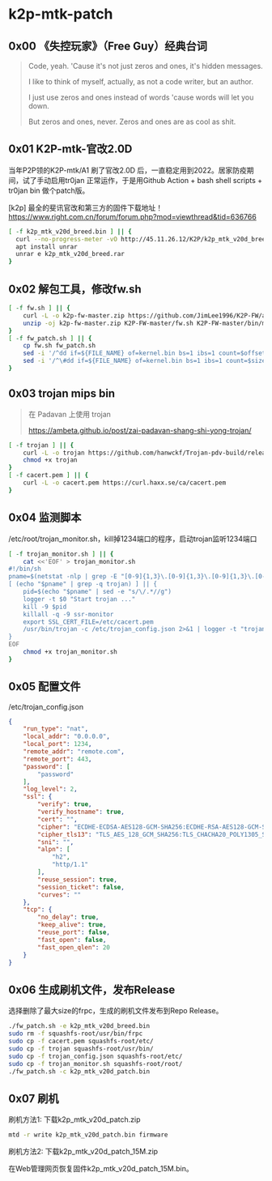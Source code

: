 # k2p-mtk-patch

## 0x00 《失控玩家》（Free Guy）经典台词
>Code, yeah.
>'Cause it's not just zeros and ones, it's hidden messages.
>
>I like to think of myself, actually, as not a code writer, but an author.
>
>I just use zeros and ones instead of words 'cause words will let you down.
>
>But zeros and ones, never. Zeros and ones are as cool as shit.

## 0x01 K2P-mtk-官改2.0D
当年P2P领的K2P-mtk/A1 刷了官改2.0D 后，一直稳定用到2022。居家防疫期间，试了手动启用tr0jan 正常运作，于是用Github Action + bash shell scripts + tr0jan bin 做个patch版。

[k2p] 最全的斐讯官改和第三方的固件下载地址！
https://www.right.com.cn/forum/forum.php?mod=viewthread&tid=636766

```bash
[ -f k2p_mtk_v20d_breed.bin ] || {
  curl --no-progress-meter -vO http://45.11.26.12/K2P/k2p_mtk_v20d_breed.rar
  apt install unrar
  unrar e k2p_mtk_v20d_breed.rar
}
```

## 0x02 解包工具，修改fw.sh
```bash
[ -f fw.sh ] || {
	curl -L -o k2p-fw-master.zip https://github.com/JimLee1996/K2P-FW/archive/master.zip
	unzip -oj k2p-fw-master.zip K2P-FW-master/fw.sh K2P-FW-master/bin/mksquashfs4 K2P-FW-master/bin/padjffs2 K2P-FW-master/bin/unsquashfs4
}
[ -f fw_patch.sh ] || {
	cp fw.sh fw_patch.sh
	sed -i '/^dd if=${FILE_NAME} of=kernel.bin bs=1 ibs=1 count=$offset1$/c\\#dd if=${FILE_NAME} of=kernel.bin bs=1 ibs=1 count=$offset1' fw_patch.sh
	sed -i '/^\#dd if=${FILE_NAME} of=kernel.bin bs=1 ibs=1 count=$size1 skip=$offset0$/c\dd if=${FILE_NAME} of=kernel.bin bs=1 ibs=1 count=$size1 skip=$offset0' fw_patch.sh
}
```

## 0x03 trojan mips bin
>在 Padavan 上使用 trojan
>
><https://ambeta.github.io/post/zai-padavan-shang-shi-yong-trojan/>
```bash
[ -f trojan ] || {
	curl -L -o trojan https://github.com/hanwckf/Trojan-pdv-build/releases/download/v20220216/trojan-mips1004kec-static
	chmod +x trojan
}
[ -f cacert.pem ] || {
	curl -L -o cacert.pem https://curl.haxx.se/ca/cacert.pem	
}
```

## 0x04 监测脚本
/etc/root/trojan_monitor.sh，kill掉1234端口的程序，启动trojan监听1234端口
```bash
[ -f trojan_monitor.sh ] || {
	cat <<'EOF' > trojan_monitor.sh
#!/bin/sh 
pname=$(netstat -nlp | grep -E "[0-9]{1,3}\.[0-9]{1,3}\.[0-9]{1,3}\.[0-9]{1,3}\:1234" | awk '{print $7}')
[ (echo "$pname" | grep -q trojan) ] || {
	pid=$(echo "$pname" | sed -e "s/\/.*//g")
	logger -t $0 "Start trojan ..."
	kill -9 $pid
	killall -q -9 ssr-monitor
	export SSL_CERT_FILE=/etc/cacert.pem
	/usr/bin/trojan -c /etc/trojan_config.json 2>&1 | logger -t "trojan" &
}
EOF
	chmod +x trojan_monitor.sh
}
```

## 0x05 配置文件
/etc/trojan_config.json
```json
{
    "run_type": "nat",
    "local_addr": "0.0.0.0",
    "local_port": 1234,
    "remote_addr": "remote.com",
    "remote_port": 443,
    "password": [
        "password"
    ],
    "log_level": 2,
    "ssl": {
        "verify": true,
        "verify_hostname": true,
        "cert": "",
        "cipher": "ECDHE-ECDSA-AES128-GCM-SHA256:ECDHE-RSA-AES128-GCM-SHA256:ECDHE-ECDSA-CHACHA20-POLY1305:ECDHE-RSA-CHACHA20-POLY1305:ECDHE-ECDSA-AES256-GCM-SHA384:ECDHE-RSA-AES256-GCM-SHA384:ECDHE-ECDSA-AES256-SHA:ECDHE-ECDSA-AES128-SHA:ECDHE-RSA-AES128-SHA:ECDHE-RSA-AES256-SHA:DHE-RSA-AES128-SHA:DHE-RSA-AES256-SHA:AES128-SHA:AES256-SHA:DES-CBC3-SHA",
        "cipher_tls13": "TLS_AES_128_GCM_SHA256:TLS_CHACHA20_POLY1305_SHA256:TLS_AES_256_GCM_SHA384",
        "sni": "",
        "alpn": [
            "h2",
            "http/1.1"
        ],
        "reuse_session": true,
        "session_ticket": false,
        "curves": ""
    },
    "tcp": {
        "no_delay": true,
        "keep_alive": true,
        "reuse_port": false,
        "fast_open": false,
        "fast_open_qlen": 20
    }
}
```

## 0x06 生成刷机文件，发布Release
选择删除了最大size的frpc，生成的刷机文件发布到Repo Release。
```bash
./fw_patch.sh -e k2p_mtk_v20d_breed.bin
sudo rm -f squashfs-root/usr/bin/frpc
sudo cp -f cacert.pem squashfs-root/etc/
sudo cp -f trojan squashfs-root/usr/bin/
sudo cp -f trojan_config.json squashfs-root/etc/
sudo cp -f trojan_monitor.sh squashfs-root/root/
./fw_patch.sh -c k2p_mtk_v20d_patch.bin
```

## 0x07 刷机
刷机方法1: 下载k2p_mtk_v20d_patch.zip
```bash
mtd -r write k2p_mtk_v20d_patch.bin firmware
```
刷机方法2: 下载k2p_mtk_v20d_patch_15M.zip

在Web管理网页恢复固件k2p_mtk_v20d_patch_15M.bin。
